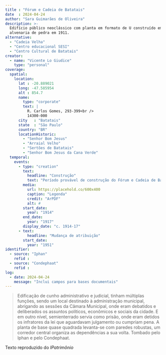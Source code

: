 ```yaml
---
title : "Fórum e Cadeia de Batatais"
date  : 2024-04-24
author: "Sara Guimarães de Oliveira"
description: >-
  Edifício público neoclássico com planta em formato de U construído em
  alvenaria de pedra em 1911.
alternative:
  - "Cadeia Velha"
  - "Centro educacional SESI"
  - "Centro Cultural de Batatais"
creator:
  - name: "Vicente Lo Giudice"
    type: "personal"
coverage:
  spatial:
    location:
      lat : -20.889021 
      long: -47.585954
      alt : 854.7
      name:
        type: "corporate"
        text: |
          R. Carlos Gomes, 293-399<br />
          14300-000
      city   : "Batatais"
      state  : "São Paulo"
      country: "BR"
      locationHistoric:
        - "Senhor Bom Jesus"
        - "Arraial Velho"
        - "Sertões de Batatais"
        - "Senhor Bom Jesus da Cana Verde"
  temporal:
    events:
      - type: "creation"
        text:
          headline: "Construção"
          text: "Período provável de construção do Fórum e Cadeia de Batatais"
        media:
          url: https://placehold.co/600x400
          caption: "Legenda"
          credit: "ArPDF"
          alt: #
        start_date:
          year: "1914"
        end_date:
          year: "1917"
        display_date: "c. 1914-17"
      - text:
          headline: "Mudança de atribuição"
        start_date:
          year: "1951"
identifier:
  - source: "Iphan"
    refid : 
  - source: "Condephaat"
    refid :
log:
  - date: 2024-04-24
    message: "Inclui campos para bases documentais"
---
```


</blockquote>

>Edificação de cunho administrativo e judicial, tinham múltiplas funções,
>sendo um local destinado à administração municipal, abrigando as sessões
>da Câmara Municipal, onde eram debatidos e deliberados os assuntos
>políticos, econômicos e sociais da cidade. E em outro nível,
>semienterrado servia como prisão, onde eram detidos os infratores da lei
>que aguardavam julgamento ou cumpriam pena. A planta de base quase
>quadrada levanta-se com paredes robustas, um corredor central organiza
>as dependências a sua volta. Tombado pelo Iphan e pelo Condephaat.

  <footer class="figure-caption">Texto reproduzido
  do <cite>IPatrimônio</footer>
</blockquote>
